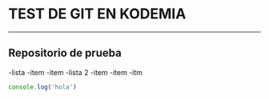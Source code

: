 # TEST DE GIT EN KODEMIA
---
## Repositorio de prueba

-lista
    -item
    -item
-lista 2
    -item
        -item
        -itm
    
```javascript
console.log('hola')
```